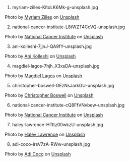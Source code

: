 1. myriam-zilles-KltoLK6Mk-g-unsplash.jpg

Photo by <a href="https://unsplash.com/@myriamzilles?utm_source=unsplash&utm_medium=referral&utm_content=creditCopyText">Myriam Zilles</a> on <a href="https://unsplash.com/s/photos/medicine?utm_source=unsplash&utm_medium=referral&utm_content=creditCopyText">Unsplash</a>

2. national-cancer-institute-L8tWZT4CcVQ-unsplash.jpg

Photo by <a href="https://unsplash.com/@nci?utm_source=unsplash&utm_medium=referral&utm_content=creditCopyText">National Cancer Institute</a> on <a href="https://unsplash.com/s/photos/medicine?utm_source=unsplash&utm_medium=referral&utm_content=creditCopyText">Unsplash</a>

3. ani-kolleshi-7jjnJ-QA9fY-unsplash.jpg

Photo by <a href="https://unsplash.com/@anikolleshi?utm_source=unsplash&utm_medium=referral&utm_content=creditCopyText">Ani Kolleshi</a> on <a href="https://unsplash.com/s/photos/medicine?utm_source=unsplash&utm_medium=referral&utm_content=creditCopyText">Unsplash</a>

4. magdiel-lagos-7hjh_X3xsDA-unsplash.jpg

Photo by <a href="https://unsplash.com/@magdiellagos10?utm_source=unsplash&utm_medium=referral&utm_content=creditCopyText">Magdiel Lagos</a> on <a href="https://unsplash.com/s/photos/medicine?utm_source=unsplash&utm_medium=referral&utm_content=creditCopyText">Unsplash</a>
  
5. christopher-boswell-GEzNsJarkGU-unsplash.jpg

Photo by <a href="https://unsplash.com/@christopherboswell?utm_source=unsplash&utm_medium=referral&utm_content=creditCopyText">Christopher Boswell</a> on <a href="https://unsplash.com/s/photos/medicine?utm_source=unsplash&utm_medium=referral&utm_content=creditCopyText">Unsplash</a>
  
6. national-cancer-institute-cQ8FfVNvbew-unsplash.jpg

Photo by <a href="https://unsplash.com/@nci?utm_source=unsplash&utm_medium=referral&utm_content=creditCopyText">National Cancer Institute</a> on <a href="https://unsplash.com/s/photos/medicine?utm_source=unsplash&utm_medium=referral&utm_content=creditCopyText">Unsplash</a>
  
7. haley-lawrence-HTttz00wkzU-unsplash.jpg

Photo by <a href="https://unsplash.com/@whoishaleylawrence?utm_source=unsplash&utm_medium=referral&utm_content=creditCopyText">Haley Lawrence</a> on <a href="https://unsplash.com/s/photos/medicine?utm_source=unsplash&utm_medium=referral&utm_content=creditCopyText">Unsplash</a>

8. adi-coco-irsV7zA-RWw-unsplash.jpg

Photo by <a href="https://unsplash.com/@adicoco?utm_source=unsplash&utm_medium=referral&utm_content=creditCopyText">Adi Coco</a> on <a href="https://unsplash.com/s/photos/medicine?utm_source=unsplash&utm_medium=referral&utm_content=creditCopyText">Unsplash</a>
